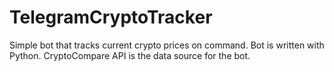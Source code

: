 # TelegramCryptoTracker
Simple bot that tracks current crypto prices on command. Bot is written with Python. CryptoCompare API is the data source for the bot.
